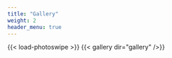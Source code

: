 ```yaml
---
title: "Gallery"
weight: 2
header_menu: true
---
```


{{< load-photoswipe >}}
{{< gallery dir="gallery" />}}